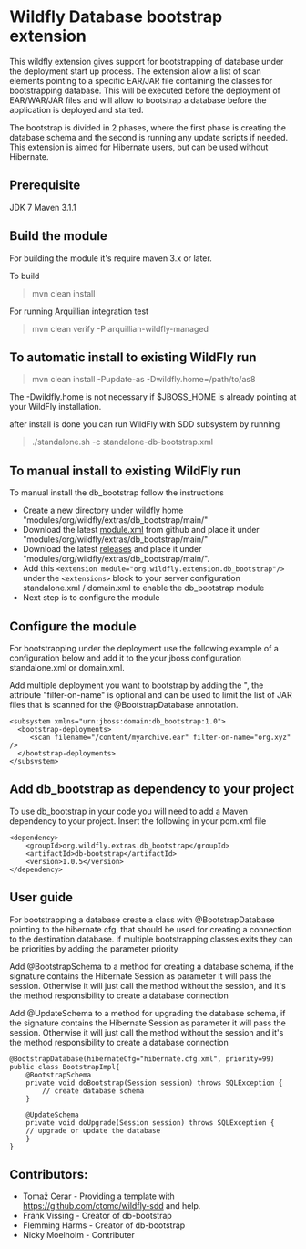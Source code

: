 Wildfly Database bootstrap extension
=========================================

This wildfly extension gives support for bootstrapping of database under the deployment start up process.
The extension allow a list of scan elements pointing to a specific EAR/JAR file containing the classes
for bootstrapping database. This will be executed before the deployment of EAR/WAR/JAR files and will allow
to bootstrap a database before the application is deployed and started.

The bootstrap is divided in 2 phases, where the first phase is creating the database schema and the second
is running any update scripts if needed. This extension is aimed for Hibernate users, but can be used 
without Hibernate.

Prerequisite
---------------
JDK 7
Maven 3.1.1

Build the module
---------------

For building the module it's require maven 3.x or later.

To build
> mvn clean install

For running Arquillian integration test
> mvn clean verify -P arquillian-wildfly-managed 

To automatic install to existing WildFly run
--------------------------------------------
> mvn clean install -Pupdate-as -Dwildfly.home=/path/to/as8

The -Dwildfly.home is not necessary if $JBOSS_HOME is already pointing at your WildFly installation.

after install is done you can run WildFly with SDD subsystem by running

> ./standalone.sh -c standalone-db-bootstrap.xml

To manual install to existing WildFly run
--------------------------------------------
To manual install the db_bootstrap follow the instructions

- Create a new directory under wildfly home "modules/org/wildfly/extras/db_bootstrap/main/"
- Download the latest [module.xml](https://github.com/wildfly-extras/db-bootstrap/tree/master/integrate/src/main/resources/modules/org/wildfly/extras/db_bootstrap/main) from github and place it under "modules/org/wildfly/extras/db_bootstrap/main/"
- Download the latest [releases](https://github.com/wildfly-extras/db-bootstrap/releases) and place it under "modules/org/wildfly/extras/db_bootstrap/main/". 
- Add this `<extension module="org.wildfly.extension.db_bootstrap"/>` under the `<extensions>` block to your server configuration standalone.xml / domain.xml to enable the db_bootstrap module
- Next step is to configure the module

Configure the module
-------------------
For bootstrapping under the deployment use the following example of a configuration below and add it to the your jboss configuration standalone.xml or domain.xml.

Add multiple deployment you want to bootstrap by adding the "<scan file="myarchive.ear"/>, the attribute "filter-on-name" is optional and can be used
to limit the list of JAR files that is scanned for the @BootstrapDatabase annotation.

	<subsystem xmlns="urn:jboss:domain:db_bootstrap:1.0">
      <bootstrap-deployments>
         <scan filename="/content/myarchive.ear" filter-on-name="org.xyz" />
      </bootstrap-deployments>
    </subsystem>
    

Add db_bootstrap as dependency to your project
----------------------------------------------
To use db_bootstrap in your code you will need to add a Maven dependency to your project. Insert the following in your pom.xml file

    <dependency>
        <groupId>org.wildfly.extras.db_bootstrap</groupId>
        <artifactId>db-bootstrap</artifactId>
        <version>1.0.5</version>
    </dependency>

User guide
-------------------
For bootstrapping a database create a class with @BootstrapDatabase pointing to the hibernate cfg, that should be used for creating
a connection to the destination database. if multiple bootstrapping classes exits they can be priorities by adding the parameter priority

Add @BootstrapSchema to a method for creating a database schema, if the signature contains the Hibernate Session as parameter it will pass the session. Otherwise it will just call the method without the session, and it's the method responsibility to create a database connection

Add @UpdateSchema to a method for upgrading the database schema, if the signature contains the Hibernate Session as parameter it will pass the session. Otherwise it will just call the method without the session and it's the method responsibility to create a database connection

    @BootstrapDatabase(hibernateCfg="hibernate.cfg.xml", priority=99)
    public class BootstrapImpl{
        @BootstrapSchema
        private void doBootstrap(Session session) throws SQLException {
            // create database schema
        }
    
        @UpdateSchema
        private void doUpgrade(Session session) throws SQLException {
        // upgrade or update the database
        }
    }

Contributors:
-------------------
- Tomaž Cerar -  Providing a template with https://github.com/ctomc/wildfly-sdd and help. 
- Frank Vissing - Creator of db-bootstrap
- Flemming Harms - Creator of db-bootstrap 
- Nicky Moelholm - Contributer 
